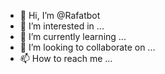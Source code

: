 - 👋 Hi, I’m @Rafatbot
- 👀 I’m interested in ...
- 🌱 I’m currently learning ...
- 💞️ I’m looking to collaborate on ...
- 📫 How to reach me ...

<!---
Rafatbot/Rafatbot is a ✨ special ✨ repository because its `README.md` (this file) appears on your GitHub profile.
You can click the Preview link to take a look at your changes.
--->
